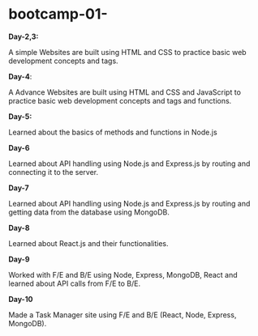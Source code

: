 # bootcamp-01-

**Day-2,3:**

A simple Websites are built using HTML and CSS to practice basic web development concepts and tags. 

**Day-4**: 

A Advance Websites are built using HTML and CSS and JavaScript to practice basic web development concepts and tags and functions.

**Day-5:**

Learned about the basics of methods and functions in Node.js

**Day-6**

Learned about API handling using Node.js and Express.js by routing and connecting it to the server.

**Day-7**

Learned about API handling using Node.js and Express.js by routing and getting data from the database using MongoDB.

**Day-8**

Learned about React.js and their functionalities.

**Day-9**

Worked with F/E and B/E using Node, Express, MongoDB, React and learned about API calls from F/E to B/E.

**Day-10**

Made a Task Manager site using F/E and B/E (React, Node, Express, MongoDB).
